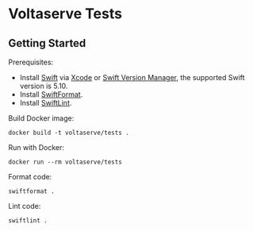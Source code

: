 # Voltaserve Tests

## Getting Started

Prerequisites:
- Install [Swift](https://www.swift.org/) via [Xcode](https://developer.apple.com/xcode/) or [Swift Version Manager](https://github.com/kylef/swiftenv), the supported Swift version is 5.10.
- Install [SwiftFormat](https://github.com/nicklockwood/SwiftFormat).
- Install [SwiftLint](https://github.com/realm/SwiftLint).

Build Docker image:

```shell
docker build -t voltaserve/tests .
```

Run with Docker:

```shell
docker run --rm voltaserve/tests
```

Format code:
```
swiftformat .
```

Lint code:
```
swiftlint .
```